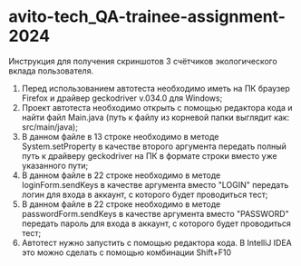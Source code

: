 ﻿# avito-tech_QA-trainee-assignment-2024

Инструкция для получения скриншотов 3 счётчиков экологического вклада пользователя.
1. Перед использованием автотеста необходимо иметь на ПК браузер Firefox и драйвер geckodriver v.034.0 для Windows;
2. Проект автотеста необходимо открыть с помощью редактора кода и найти файл Main.java (путь к файлу из корневой папки выглядит как: src/main/java);
3. В данном файле в 13 строке необходимо в методе System.setProperty в качестве второго аргумента передать полный путь к драйверу geckodriver на ПК в формате строки вместо уже указанного пути;
4. В данном файле в 22 строке необходимо в методе loginForm.sendKeys в качестве аргумента вместо "LOGIN" передать логин для входа в аккаунт, с которого будет проводиться тест;
5. В данном файле в 22 строке необходимо в методе passwordForm.sendKeys в качестве аргумента вместо "PASSWORD" передать пароль для входа в аккаунт, с которого будет проводиться тест;
6. Автотест нужно запустить с помощью редактора кода. В IntelliJ IDEA это можно сделать с помощью комбинации Shift+F10
